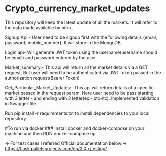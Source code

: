 # Crypto_currency_market_updates

This repository will keep the latest update of all the markets. It will refer to the data made available by bitrix.

Signup Api:- User need to be signup first with the following details {email, password, mobile_number}. It will store in the MongoDB.

Login api- Will generate JWT token using the username(username should be email) and password  entered by the user.

Market_summary:- This api will return all the market details via a GET request. But user will need to be authenticated via JWT token passed in the authorization request(Bearer Token)

Get_Particular_Market_Updates:- This api will return details of a specific market passed in the request param. Here user need to be pass starting with 3 letter - and ending with 3 letter(ex:- btc-itc). Implemented validation in Swagger file.

Run pip install -r requirements.txt to install dependencies to your local repository

#To run via docker ### Install docker and docker-compose on your machine and then RUN docker-compose up

-> For test cases I referred Official documentation below:->
   https://flask.palletsprojects.com/en/2.0.x/testing/